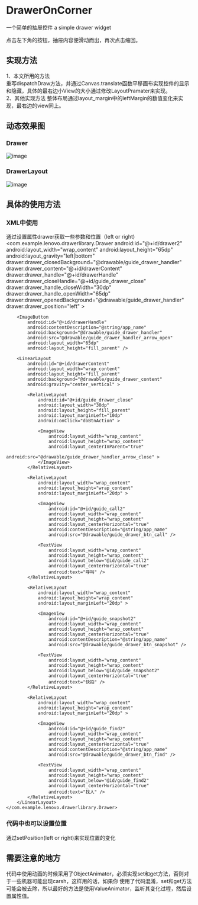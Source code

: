 # DrawerOnCorner
一个简单的抽屉控件 a simple drawer widget

点击左下角的按钮，抽屉内容便滑动而出，再次点击缩回。

## 实现方法
1、本文所用的方法  
重写dispatchDraw方法，并通过Canvas.translate函数平移画布实现控件的显示和隐藏，具体的最右边小View的大小通过修改LayoutPramater来实现。   
2、其他实现方法
整体布局通过layout_margin中的leftMargin的数值变化来实现，最右边的view同上。   


## 动态效果图

### Drawer  

 ![image](https://github.com/gpfduoduo/DrawerOnCorner/blob/master/Drawer/screen%20capture/GIF.gif "动态图")   
 
### DrawerLayout  

 ![image](https://github.com/gpfduoduo/DrawerOnCorner/blob/master/Drawer/screen%20capture/bottom_drawer.gif "底部Drawer动态图")  
 
## 具体的使用方法

### XML中使用
 通过设置属性drawer获取一些参数和位置（left or right)
       <com.example.lenovo.drawerlibrary.Drawer
        android:id="@+id/drawer2"
        android:layout_width="wrap_content"
        android:layout_height="65dp"
        android:layout_gravity="left|bottom"
        drawer:drawer_closedBackground="@drawable/guide_drawer_handler"
        drawer:drawer_content="@+id/drawerContent"
        drawer:drawer_handle="@+id/drawerHandle"
        drawer:drawer_closeHandle="@+id/guide_drawer_close"
        drawer:drawer_handle_closeWidth="30dp"
        drawer:drawer_handle_openWidth="65dp"
        drawer:drawer_openedBackground="@drawable/guide_drawer_handler"
        drawer:drawer_position="left" >

        <ImageButton
            android:id="@+id/drawerHandle"
            android:contentDescription="@string/app_name"
            android:background="@drawable/guide_drawer_handler"
            android:src="@drawable/guide_drawer_handler_arrow_open"
            android:layout_width="65dp"
            android:layout_height="fill_parent" />

        <LinearLayout
            android:id="@+id/drawerContent"
            android:layout_width="wrap_content"
            android:layout_height="fill_parent"
            android:background="@drawable/guide_drawer_content"
            android:gravity="center_vertical" >

            <RelativeLayout
                android:id="@+id/guide_drawer_close"
                android:layout_width="30dp"
                android:layout_height="fill_parent"
                android:layout_marginLeft="10dp"
                android:onClick="doBtnAction" >

                <ImageView
                    android:layout_width="wrap_content"
                    android:layout_height="wrap_content"
                    android:layout_centerInParent="true"
                    android:src="@drawable/guide_drawer_handler_arrow_close" >
                </ImageView>
            </RelativeLayout>

            <RelativeLayout
                android:layout_width="wrap_content"
                android:layout_height="wrap_content"
                android:layout_marginLeft="20dp" >

                <ImageView
                    android:id="@+id/guide_call2"
                    android:layout_width="wrap_content"
                    android:layout_height="wrap_content"
                    android:layout_centerHorizontal="true"
                    android:contentDescription="@string/app_name"
                    android:src="@drawable/guide_drawer_btn_call" />

                <TextView
                    android:layout_width="wrap_content"
                    android:layout_height="wrap_content"
                    android:layout_below="@id/guide_call2"
                    android:layout_centerHorizontal="true"
                    android:text="呼叫" />
            </RelativeLayout>

            <RelativeLayout
                android:layout_width="wrap_content"
                android:layout_height="wrap_content"
                android:layout_marginLeft="20dp" >

                <ImageView
                    android:id="@+id/guide_snapshot2"
                    android:layout_width="wrap_content"
                    android:layout_height="wrap_content"
                    android:layout_centerHorizontal="true"
                    android:contentDescription="@string/app_name"
                    android:src="@drawable/guide_drawer_btn_snapshot" />

                <TextView
                    android:layout_width="wrap_content"
                    android:layout_height="wrap_content"
                    android:layout_below="@id/guide_snapshot2"
                    android:layout_centerHorizontal="true"
                    android:text="快拍" />
            </RelativeLayout>

            <RelativeLayout
                android:layout_width="wrap_content"
                android:layout_height="wrap_content"
                android:layout_marginLeft="20dp" >

                <ImageView
                    android:id="@+id/guide_find2"
                    android:layout_width="wrap_content"
                    android:layout_height="wrap_content"
                    android:layout_centerHorizontal="true"
                    android:contentDescription="@string/app_name"
                    android:src="@drawable/guide_drawer_btn_find" />

                <TextView
                    android:layout_width="wrap_content"
                    android:layout_height="wrap_content"
                    android:layout_below="@id/guide_find2"
                    android:layout_centerHorizontal="true"
                    android:text="找人" />
            </RelativeLayout>
        </LinearLayout>
    </com.example.lenovo.drawerlibrary.Drawer>

### 代码中也可以设置位置
   通过setPosition(left or right)来实现位置的变化
   
## 需要注意的地方
代码中使用动画的时候采用了ObjectAnimator，必须实现set和get方法，否则对于一些机器可能出现carsh，这样用的话，如果你
使用了代码混淆，set和get方法可能会被去除，所以最好的方法是使用ValueAnimator，监听其变化过程，然后设置属性值。
